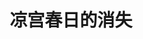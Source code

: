 ---
logo: images/animation/凉宫春日的消失.jpg
title: 凉宫春日的消失
subTitle: 由京都动画制作的剧场版动画，于2010年2月6日在日本正式上映，全长162分钟
queue: \3

category: 动画

hasResource: true
downloadList:
  - intro: 1080P x264
    size: 11.1GB
    link: https://pan.baidu.com/s/1_ip9Uiw5q3g_G0L4AdLY3A
  - intro: 1080P x265
    size: 3.6GB
    link: https://pan.baidu.com/s/1_ip9Uiw5q3g_G0L4AdLY3A
  - intro: 720P x264
    size: 883.3MB
    link: https://pan.baidu.com/s/1_ip9Uiw5q3g_G0L4AdLY3A
  - intro: 独立音轨
    size: 398.6MB
    link: https://pan.baidu.com/s/1_ip9Uiw5q3g_G0L4AdLY3A
  - intro: 华盟字幕
    size: 12.9MB
    link: https://pan.baidu.com/s/1_ip9Uiw5q3g_G0L4AdLY3A
  - intro: 云盘 提取码:1m1k
    size: 
    link: https://pan.baidu.com/s/1_ip9Uiw5q3g_G0L4AdLY3A

downloadContent: |
  2009年10月9日凌晨（日本习惯称为8日深夜）播放完毕的电视动画《凉宫春日的忧郁 2009版》最终话结尾后，京都动画发布了《凉宫春日的消失》剧场版动画化的消息。<br>
  《凉宫春日的消失》改编自谷川流创作的《凉宫春日系列》，主要收录了原作小说《凉宫春日的消失》全卷，于2010年2月6日在日本正式上映，全长162分钟，由总监督石原立也和武本康弘担任导演。<br>
  尽管在上映之初仅在24家影院上映，但上映首周就开出了2亿日元的惊人票房，并挤进当周票房排行榜的第7名，最后总票房更是创下了8.3亿日元的纪录。这一数字也使得《凉宫春日的消失》创下当时日本深夜动画剧场版票房最高的纪录，直到2011年这一纪录被《轻音少女》剧场版打破。<br>
  2010年11月28日，剧场版《凉宫春日的消失》获得了第15届“动画神户赏”的剧场部门作品赏。<br><br>
  1080P版权属于:VCB-Studio<br>
  文件地址:https://vcb-s.com/archives/11328
---